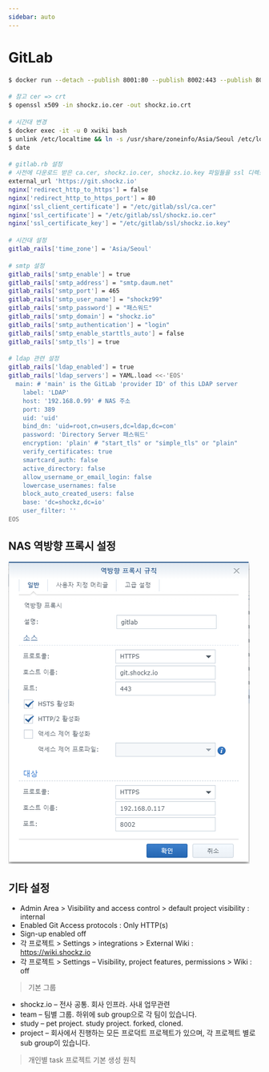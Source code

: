 ```yaml
---
sidebar: auto
---
```


# GitLab

```bash
$ docker run --detach --publish 8001:80 --publish 8002:443 --publish 8003:22 --name gitlab --restart always --volume /home/shockz/docker/gitlab/config:/etc/gitlab --volume /home/shockz/docker/gitlab/logs:/var/log/gitlab --volume /home/shockz/docker/gitlab/data:/var/opt/gitlab gitlab/gitlab-ee:latest

# 참고 cer => crt
$ openssl x509 -in shockz.io.cer -out shockz.io.crt

# 시간대 변경
$ docker exec -it -u 0 xwiki bash
$ unlink /etc/localtime && ln -s /usr/share/zoneinfo/Asia/Seoul /etc/localtime # in xwiki shell
$ date

# gitlab.rb 설정
# 사전에 다운로드 받은 ca.cer, shockz.io.cer, shockz.io.key 파일들을 ssl 디렉토리로 복사
external_url 'https://git.shockz.io'
nginx['redirect_http_to_https'] = false
nginx['redirect_http_to_https_port'] = 80
nginx['ssl_client_certificate'] = "/etc/gitlab/ssl/ca.cer"
nginx['ssl_certificate'] = "/etc/gitlab/ssl/shockz.io.cer"
nginx['ssl_certificate_key'] = "/etc/gitlab/ssl/shockz.io.key"

# 시간대 설정
gitlab_rails['time_zone'] = 'Asia/Seoul'

# smtp 설정
gitlab_rails['smtp_enable'] = true
gitlab_rails['smtp_address'] = "smtp.daum.net"
gitlab_rails['smtp_port'] = 465
gitlab_rails['smtp_user_name'] = "shockz99"
gitlab_rails['smtp_password'] = "패스워드"
gitlab_rails['smtp_domain'] = "shockz.io"
gitlab_rails['smtp_authentication'] = "login"
gitlab_rails['smtp_enable_starttls_auto'] = false
gitlab_rails['smtp_tls'] = true

# ldap 관련 설정
gitlab_rails['ldap_enabled'] = true
gitlab_rails['ldap_servers'] = YAML.load <<-'EOS'
  main: # 'main' is the GitLab 'provider ID' of this LDAP server
    label: 'LDAP'
    host: '192.168.0.99' # NAS 주소
    port: 389
    uid: 'uid'
    bind_dn: 'uid=root,cn=users,dc=ldap,dc=com'
    password: 'Directory Server 패스워드'
    encryption: 'plain' # "start_tls" or "simple_tls" or "plain"
    verify_certificates: true
    smartcard_auth: false
    active_directory: false
    allow_username_or_email_login: false
    lowercase_usernames: false
    block_auto_created_users: false
    base: 'dc=shockz,dc=io'
    user_filter: ''
EOS
```

## NAS 역방향 프록시 설정

![reverse proxy](./image/gitlab.reverse.proxy.png)

## 기타 설정

- Admin Area > Visibility and access control > default project visibility : internal
- Enabled Git Access protocols : Only HTTP(s)
- Sign-up enabled off
- 각 프로젝트 > Settings > integrations > External Wiki : https://wiki.shockz.io
- 각 프로젝트 > Settings – Visibility, project features, permissions > Wiki : off

> 기본 그룹

- shockz.io – 전사 공통. 회사 인프라. 사내 업무관련
- team – 팀별 그룹. 하위에 sub group으로 각 팀이 있습니다.
- study – pet project. study project. forked, cloned.
- project – 회사에서 진행하는 모든 프로덕트 프로젝트가 있으며, 각 프로젝트 별로 sub group이 있습니다.

> 개인별 task 프로젝트 기본 생성 원칙
